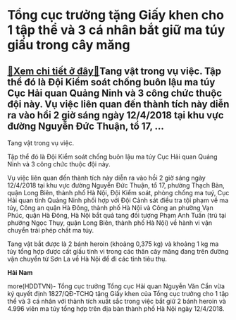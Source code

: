 Tổng cục trưởng tặng Giấy khen cho 1 tập thể và 3 cá nhân bắt giữ ma túy giấu trong cây măng
============================================================================================

[:gift:Xem chi tiết ở đây:gift:](https://hddtvn.com/tong-cuc-truong-tang-giay-khen-cho-1-tap-the-va-3-ca-nhan-bat-giu-ma-tuy-giau-trong-cay-mang/)Tang vật trong vụ việc. Tập thể đó là Đội Kiểm soát chống buôn lậu ma túy Cục Hải quan Quảng Ninh và 3 công chức thuộc đội này. Vụ việc liên quan đến thành tích này diễn ra vào hồi 2 giờ sáng ngày 12/4/2018 tại khu vực đường Nguyễn Đức Thuận, tổ 17, …
-----------------------------------------------------------------------------------------------------------------------------------------------------------------------------------------------------------------------------------------------------------







 






 Tang vật trong vụ việc. 


Tập thể đó là Đội Kiểm soát chống buôn lậu ma túy Cục Hải quan Quảng Ninh và 3 công chức thuộc đội này.


 Vụ việc liên quan đến thành tích này diễn ra vào hồi 2 giờ sáng ngày 12/4/2018 tại khu vực đường Nguyễn Đức Thuận, tổ 17, phường Thạch Bàn, quận Long Biên, thành phố Hà Nội, Đội Kiểm soát, phòng chống ma tuý, Cục Hải quan tỉnh Quảng Ninh phối hợp với Đội Cảnh sát điều tra tội phạm về ma túy, Công an quận Hà Đông, thành phố Hà Nội và Công an phường Vạn Phúc, quận Hà Đông, Hà Nội bắt quả tang đối tượng Phạm Anh Tuấn (trú tại phường Ngọc Thụy, quận Long Biên, thành phố Hà Nội) về hành vi vận chuyển trái phép chất ma túy. 


 Tang vật bắt được là 2 bánh heroin (khoảng 0,375 kg) và khoảng 1 kg ma túy tổng hợp được cất giấu tinh vi trong các thân cây măng đang trên đường vận chuyển từ Sơn La về Hà Nội để đi các tỉnh tiêu thụ.






**Hải Nam**



more(HDDTVN)- Tổng cục trưởng Tổng cục Hải quan Nguyễn Văn Cẩn vừa ký quyết định 1827/QĐ-TCHQ tặng Giấy khen của Tổng cục trưởng cho 1 tập thể và 3 cá nhân với thành tích xuất sắc trong việc bắt giữ 2 bánh heroin và 4.996 viên ma túy tổng hợp trên địa bàn thành phố Hà Nội ngày 12/4/2018.

